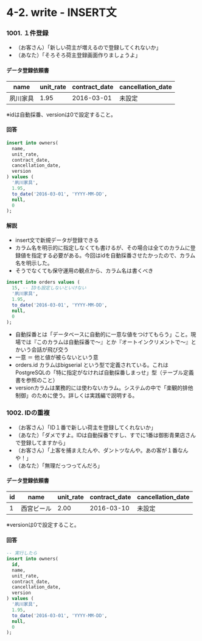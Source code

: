 # 4-2. write - INSERT文

### 1001. １件登録
- （お客さん）「新しい荷主が増えるので登録してくれないか」
- （あなた）「そろそろ荷主登録画面作りましょうよ」

#### データ登録依頼書

| name | unit_rate | contract_date | cancellation_date |
| -- | -- | -- | -- |
| 夙川家具 | 1.95 | 2016-03-01 | 未設定 |

※idは自動採番、versionは0で設定すること。

#### 回答
```sql
insert into owners(
  name, 
  unit_rate, 
  contract_date, 
  cancellation_date, 
  version
) values (
  '夙川家具', 
  1.95, 
  to_date('2016-03-01', 'YYYY-MM-DD', 
  null,
  0
);
```

#### 解説
- insert文で新規データが登録できる
- カラム名を明示的に指定しなくても書けるが、その場合は全てのカラムに登録値を指定する必要がある。今回はidを自動採番させたかったので、カラム名を明示した。
- そうでなくても保守運用の観点から、カラム名は書くべき

```sql
insert into orders values (
  15, -- IDも設定しないといけない
  '夙川家具', 
  1.95, 
  to_date('2016-03-01', 'YYYY-MM-DD', 
  null,
  0
);
```
- 自動採番とは「データベースに自動的に一意な値をつけてもらう」こと。現場では『このカラムは自動採番で〜』とか『オートインクリメントで〜』とかいう会話が飛び交う
- 一意 ＝ 他と値が被らないという意
- orders.id カラムはbigserial という型で定義されている。これはPostgreSQLの「特に指定がなければ自動採番しまっせ」型（テーブル定義書を参照のこと）
- versionカラムは業務的には使わないカラム。システムの中で「楽観的排他制御」のために使う。詳しくは実践編で説明する。


### 1002. IDの重複
- （お客さん）「ID１番で新しい荷主を登録してくれないか」
- （あなた）「ダメですよ。IDは自動採番ですし、すでに1番は御影青果店さんで登録してますから」
- （お客さん）「上客を捕まえたんや、ダントツなんや。あの客が１番なんや！」
- （あなた）「無理だっつってんだろ」


#### データ登録依頼書

| id| name | unit_rate | contract_date | cancellation_date |
| -- | -- | -- | -- | -- |
| 1 | 西宮ビール | 2.00 | 2016-03-10 | 未設定 |

※versionは0で設定すること。

#### 回答
```sql
-- 実行したら
insert into owners(
  id,
  name, 
  unit_rate, 
  contract_date, 
  cancellation_date, 
  version
) values (
  '夙川家具', 
  1.95, 
  to_date('2016-03-01', 'YYYY-MM-DD', 
  null,
  0
);
```